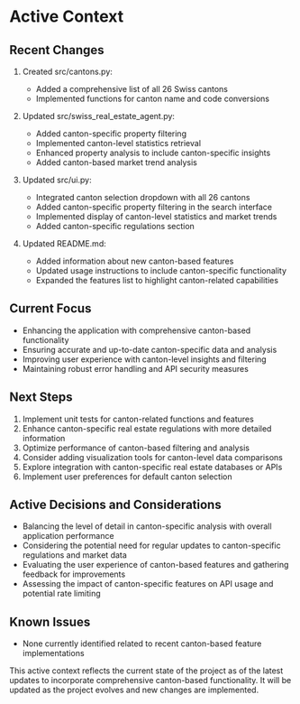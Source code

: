 # Active Context

## Recent Changes

1. Created src/cantons.py:
   - Added a comprehensive list of all 26 Swiss cantons
   - Implemented functions for canton name and code conversions

2. Updated src/swiss_real_estate_agent.py:
   - Added canton-specific property filtering
   - Implemented canton-level statistics retrieval
   - Enhanced property analysis to include canton-specific insights
   - Added canton-based market trend analysis

3. Updated src/ui.py:
   - Integrated canton selection dropdown with all 26 cantons
   - Added canton-specific property filtering in the search interface
   - Implemented display of canton-level statistics and market trends
   - Added canton-specific regulations section

4. Updated README.md:
   - Added information about new canton-based features
   - Updated usage instructions to include canton-specific functionality
   - Expanded the features list to highlight canton-related capabilities

## Current Focus

- Enhancing the application with comprehensive canton-based functionality
- Ensuring accurate and up-to-date canton-specific data and analysis
- Improving user experience with canton-level insights and filtering
- Maintaining robust error handling and API security measures

## Next Steps

1. Implement unit tests for canton-related functions and features
2. Enhance canton-specific real estate regulations with more detailed information
3. Optimize performance of canton-based filtering and analysis
4. Consider adding visualization tools for canton-level data comparisons
5. Explore integration with canton-specific real estate databases or APIs
6. Implement user preferences for default canton selection

## Active Decisions and Considerations

- Balancing the level of detail in canton-specific analysis with overall application performance
- Considering the potential need for regular updates to canton-specific regulations and market data
- Evaluating the user experience of canton-based features and gathering feedback for improvements
- Assessing the impact of canton-specific features on API usage and potential rate limiting

## Known Issues

- None currently identified related to recent canton-based feature implementations

This active context reflects the current state of the project as of the latest updates to incorporate comprehensive canton-based functionality. It will be updated as the project evolves and new changes are implemented.
